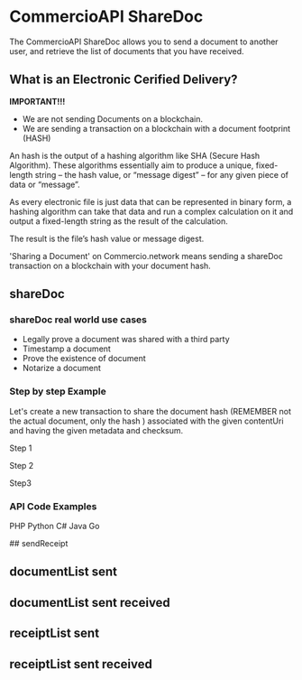 # CommercioAPI ShareDoc

The  CommercioAPI ShareDoc allows you to send a document to another user, and retrieve the list of documents that you have received.


## What is an Electronic Cerified Delivery?

**IMPORTANT!!!**

* We are not sending Documents on a blockchain. 
* We are sending a transaction on a blockchain with a document footprint (HASH) 

An hash is the output of a hashing algorithm like SHA (Secure Hash Algorithm). These algorithms essentially aim to produce a unique, fixed-length string – the hash value, or “message digest” – for any given piece of data or “message”. 

As every electronic file is just data that can be represented in binary form, a hashing algorithm can take that data and run a complex calculation on it and output a fixed-length string as the result of the calculation. 

The result is the file’s hash value or message digest.

'Sharing a Document' on Commercio.network  means sending a shareDoc transaction on a blockchain with your document hash.


## shareDoc 

### shareDoc  real world use cases

* Legally prove a document was shared with a third party
* Timestamp a document 
* Prove the existence of document 
* Notarize a document  


### Step by step Example

Let's create  a new transaction to share the document hash (REMEMBER not the actual document, only the hash ) associated with the given contentUri and having the given metadata and checksum. 

Step 1


Step 2



Step3




### API Code Examples


PHP Python C# Java Go


## sendReceipt

## documentList sent 

## documentList sent received

## receiptList sent 

## receiptList sent received